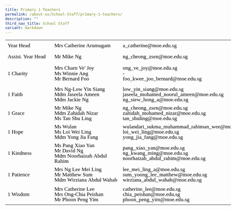 ```yaml
---
title: Primary 1 Teachers
permalink: /about-us/School-Staff/primary-1-teachers/
description: ""
third_nav_title: School Staff
variant: markdown
---
```

   <!--tr {mso-height-source:auto;} col {mso-width-source:auto;} td {padding-top:1.0px; padding-right:1.0px; padding-left:1.0px; mso-ignore:padding; color:windowtext; font-size:18.0pt; font-weight:400; font-style:normal; text-decoration:none; font-family:Arial; mso-generic-font-family:auto; mso-font-charset:0; text-align:general; vertical-align:bottom; border:none; mso-background-source:auto; mso-pattern:auto;} .oa1 {border-top:1.0pt solid #A5A5A5; border-right:1.0pt solid #A5A5A5; border-bottom:2.0pt solid #A5A5A5; border-left:1.0pt solid #A5A5A5; vertical-align:top; padding-bottom:5.73pt; padding-left:8.6pt; padding-top:5.73pt; padding-right:8.6pt;} .oa2 {border-top:2.0pt solid #A5A5A5; border-right:1.0pt solid #A5A5A5; border-bottom:1.0pt solid #A5A5A5; border-left:1.0pt solid #A5A5A5; background:#F0F0F0; mso-pattern:auto none; vertical-align:top; padding-bottom:5.73pt; padding-left:8.6pt; padding-top:5.73pt; padding-right:8.6pt;} .oa3 {border:1.0pt solid #A5A5A5; vertical-align:top; padding-bottom:5.73pt; padding-left:8.6pt; padding-top:5.73pt; padding-right:8.6pt;} .oa4 {border:1.0pt solid #A5A5A5; background:#F0F0F0; mso-pattern:auto none; vertical-align:top; padding-bottom:5.73pt; padding-left:8.6pt; padding-top:5.73pt; padding-right:8.6pt;} -->

<table style="border-collapse:
 collapse;width:602pt;mso-yfti-tbllook:1184" width="802" cellspacing="0" cellpadding="0" border="0"><colgroup><col style="mso-width-source:userset;width:125pt" width="167"> <col style="mso-width-source:userset;width:166pt" width="221"> <col style="mso-width-source:userset;width:311pt" width="415"></colgroup><tbody><tr style="mso-height-source:userset;height:27.57pt" height="37"><td style="height:27.57pt;width:125pt" width="167" class="oa1" height="37"><p style="language:en-US;line-height:107%;margin-top:0pt;margin-bottom:0pt;
  margin-left:0in;margin-right:0in;text-align:left;direction:ltr;unicode-bidi:
  embed;mso-line-break-override:none;word-break:normal;punctuation-wrap:hanging"><span style="font-size:13.0pt;font-family:Calibri;mso-ascii-font-family:Calibri;
  mso-ascii-theme-font:minor-latin;mso-fareast-theme-font:minor-fareast;
  mso-bidi-theme-font:minor-bidi;color:black;mso-color-index:1;language:en-US;
  font-weight:normal;mso-style-textfill-type:solid;mso-style-textfill-fill-themecolor:
  text1;mso-style-textfill-fill-color:black;mso-style-textfill-fill-alpha:100.0%">Year Head</span></p></td><td style="width:166pt" width="221" class="oa1"><p style="language:en-US;line-height:107%;margin-top:0pt;margin-bottom:0pt;
  margin-left:0in;margin-right:0in;text-align:left;direction:ltr;unicode-bidi:
  embed;mso-line-break-override:none;word-break:normal;punctuation-wrap:hanging"><span style="font-size:13.0pt;font-family:Calibri;mso-ascii-font-family:Calibri;
  mso-ascii-theme-font:minor-latin;mso-fareast-theme-font:minor-fareast;
  mso-bidi-theme-font:minor-bidi;color:black;mso-color-index:1;language:en-US;
  font-weight:normal;mso-style-textfill-type:solid;mso-style-textfill-fill-themecolor:
  text1;mso-style-textfill-fill-color:black;mso-style-textfill-fill-alpha:100.0%">Mrs</span><span style="font-size:13.0pt;font-family:Calibri;mso-ascii-font-family:Calibri;
  mso-ascii-theme-font:minor-latin;mso-fareast-theme-font:minor-fareast;
  mso-bidi-theme-font:minor-bidi;color:black;mso-color-index:1;language:en-US;
  font-weight:normal;mso-style-textfill-type:solid;mso-style-textfill-fill-themecolor:
  text1;mso-style-textfill-fill-color:black;mso-style-textfill-fill-alpha:100.0%"> Catherine Arumugam</span></p></td><td style="width:311pt" width="415" class="oa1"><p style="language:en-US;line-height:107%;margin-top:0pt;margin-bottom:0pt;
  margin-left:0in;margin-right:0in;text-align:left;direction:ltr;unicode-bidi:
  embed;mso-line-break-override:none;word-break:normal;punctuation-wrap:hanging"><span style="font-size:13.0pt;font-family:Calibri;mso-ascii-font-family:Calibri;
  mso-ascii-theme-font:minor-latin;mso-fareast-theme-font:minor-fareast;
  mso-bidi-theme-font:minor-bidi;color:black;mso-color-index:1;language:en-US;
  font-weight:normal;mso-style-textfill-type:solid;mso-style-textfill-fill-themecolor:
  text1;mso-style-textfill-fill-color:black;mso-style-textfill-fill-alpha:100.0%">a_catherine@moe.edu.sg</span></p></td></tr><tr style="mso-height-source:userset;height:27.57pt" height="37"><td style="height:27.57pt;width:125pt" width="167" class="oa2" height="37"><p style="language:en-US;line-height:107%;margin-top:0pt;margin-bottom:0pt;
  margin-left:0in;margin-right:0in;text-align:left;direction:ltr;unicode-bidi:
  embed;mso-line-break-override:none;word-break:normal;punctuation-wrap:hanging"><span style="font-size:13.0pt;font-family:Calibri;mso-ascii-font-family:Calibri;
  mso-ascii-theme-font:minor-latin;mso-fareast-theme-font:minor-fareast;
  mso-bidi-theme-font:minor-bidi;color:black;mso-color-index:1;language:en-US;
  font-weight:normal;mso-style-textfill-type:solid;mso-style-textfill-fill-themecolor:
  text1;mso-style-textfill-fill-color:black;mso-style-textfill-fill-alpha:100.0%">Assist.</span><span style="font-size:13.0pt;font-family:Calibri;mso-ascii-font-family:Calibri;
  mso-ascii-theme-font:minor-latin;mso-fareast-theme-font:minor-fareast;
  mso-bidi-theme-font:minor-bidi;color:black;mso-color-index:1;language:en-US;
  font-weight:normal;mso-style-textfill-type:solid;mso-style-textfill-fill-themecolor:
  text1;mso-style-textfill-fill-color:black;mso-style-textfill-fill-alpha:100.0%"> </span><span style="font-size:13.0pt;font-family:Calibri;mso-ascii-font-family:
  Calibri;mso-ascii-theme-font:minor-latin;mso-fareast-theme-font:minor-fareast;
  mso-bidi-theme-font:minor-bidi;color:black;mso-color-index:1;language:en-US;
  font-weight:normal;mso-style-textfill-type:solid;mso-style-textfill-fill-themecolor:
  text1;mso-style-textfill-fill-color:black;mso-style-textfill-fill-alpha:100.0%">Year Head</span></p></td><td style="width:166pt" width="221" class="oa2"><p style="language:en-US;line-height:107%;margin-top:0pt;margin-bottom:0pt;
  margin-left:0in;margin-right:0in;text-align:left;direction:ltr;unicode-bidi:
  embed;mso-line-break-override:none;word-break:normal;punctuation-wrap:hanging"><span style="font-size:13.0pt;font-family:Calibri;mso-ascii-font-family:Calibri;
  mso-ascii-theme-font:minor-latin;mso-fareast-theme-font:minor-fareast;
  mso-bidi-theme-font:minor-bidi;color:black;mso-color-index:1;language:en-US;
  font-weight:normal;mso-style-textfill-type:solid;mso-style-textfill-fill-themecolor:
  text1;mso-style-textfill-fill-color:black;mso-style-textfill-fill-alpha:100.0%">Mr</span><span style="font-size:13.0pt;font-family:Calibri;mso-ascii-font-family:Calibri;
  mso-ascii-theme-font:minor-latin;mso-fareast-theme-font:minor-fareast;
  mso-bidi-theme-font:minor-bidi;color:black;mso-color-index:1;language:en-US;
  font-weight:normal;mso-style-textfill-type:solid;mso-style-textfill-fill-themecolor:
  text1;mso-style-textfill-fill-color:black;mso-style-textfill-fill-alpha:100.0%"> Mike Ng</span></p></td><td style="width:311pt" width="415" class="oa2"><p style="language:en-US;line-height:107%;margin-top:0pt;margin-bottom:0pt;
  margin-left:0in;margin-right:0in;text-align:left;direction:ltr;unicode-bidi:
  embed;mso-line-break-override:none;word-break:normal;punctuation-wrap:hanging"><span style="font-size:13.0pt;font-family:Calibri;mso-ascii-font-family:Calibri;
  mso-ascii-theme-font:minor-latin;mso-fareast-theme-font:minor-fareast;
  mso-bidi-theme-font:minor-bidi;color:black;mso-color-index:1;language:en-US;
  font-weight:normal;mso-style-textfill-type:solid;mso-style-textfill-fill-themecolor:
  text1;mso-style-textfill-fill-color:black;mso-style-textfill-fill-alpha:100.0%">ng_cheong_zsen@moe.edu.sg</span></p></td></tr><tr style="mso-height-source:userset;height:54.06pt" height="72"><td style="height:54.06pt;width:125pt" width="167" class="oa3" height="72"><p style="language:en-US;line-height:107%;margin-top:0pt;margin-bottom:0pt;
  margin-left:0in;margin-right:0in;text-align:left;direction:ltr;unicode-bidi:
  embed;mso-line-break-override:none;word-break:normal;punctuation-wrap:hanging"><span style="font-size:13.0pt;font-family:Calibri;mso-ascii-font-family:Calibri;
  color:black;mso-color-index:1;language:en-US;font-weight:normal;mso-style-textfill-type:
  solid;mso-style-textfill-fill-themecolor:text1;mso-style-textfill-fill-color:
  black;mso-style-textfill-fill-alpha:100.0%">1 Charity</span></p></td><td style="width:166pt" width="221" class="oa3"><p style="language:en-US;line-height:107%;margin-top:0pt;margin-bottom:0pt;
  margin-left:0in;margin-right:0in;text-align:left;direction:ltr;unicode-bidi:
  embed;mso-line-break-override:none;word-break:normal;punctuation-wrap:hanging"><span style="font-size:13.0pt;font-family:Calibri;mso-ascii-font-family:Calibri;
  mso-ascii-theme-font:minor-latin;mso-fareast-theme-font:minor-fareast;
  mso-bidi-theme-font:minor-bidi;color:black;mso-color-index:1;language:en-US;
  font-weight:normal;mso-style-textfill-type:solid;mso-style-textfill-fill-themecolor:
  text1;mso-style-textfill-fill-color:black;mso-style-textfill-fill-alpha:100.0%">Mrs</span><span style="font-size:13.0pt;font-family:Calibri;mso-ascii-font-family:Calibri;
  mso-ascii-theme-font:minor-latin;mso-fareast-theme-font:minor-fareast;
  mso-bidi-theme-font:minor-bidi;color:black;mso-color-index:1;language:en-US;
  font-weight:normal;mso-style-textfill-type:solid;mso-style-textfill-fill-themecolor:
  text1;mso-style-textfill-fill-color:black;mso-style-textfill-fill-alpha:100.0%"> Charn&nbsp;Ve'&nbsp;Joy</span><span style="font-size:13.0pt;font-family:Calibri;
  mso-ascii-font-family:Calibri;mso-ascii-theme-font:minor-latin;mso-fareast-theme-font:
  minor-fareast;mso-bidi-theme-font:minor-bidi;color:black;mso-color-index:
  1;language:en-SG;font-weight:normal;mso-style-textfill-type:solid;mso-style-textfill-fill-themecolor:
  text1;mso-style-textfill-fill-color:black;mso-style-textfill-fill-alpha:100.0%"><br></span><span style="font-size:13.0pt;font-family:Calibri;mso-ascii-font-family:
  Calibri;mso-ascii-theme-font:minor-latin;mso-fareast-theme-font:minor-fareast;
  mso-bidi-theme-font:minor-bidi;color:black;mso-color-index:1;language:en-SG;
  font-weight:normal;mso-style-textfill-type:solid;mso-style-textfill-fill-themecolor:
  text1;mso-style-textfill-fill-color:black;mso-style-textfill-fill-alpha:100.0%">Ms Winnie Ang<br></span><span style="font-size:13.0pt;font-family:Calibri;mso-ascii-font-family:
  Calibri;mso-ascii-theme-font:minor-latin;mso-fareast-theme-font:minor-fareast;
  mso-bidi-theme-font:minor-bidi;color:black;mso-color-index:1;language:en-US;
  font-weight:normal;mso-style-textfill-type:solid;mso-style-textfill-fill-themecolor:
  text1;mso-style-textfill-fill-color:black;mso-style-textfill-fill-alpha:100.0%">Mr</span><span style="font-size:13.0pt;font-family:Calibri;mso-ascii-font-family:Calibri;
  mso-ascii-theme-font:minor-latin;mso-fareast-theme-font:minor-fareast;
  mso-bidi-theme-font:minor-bidi;color:black;mso-color-index:1;language:en-US;
  font-weight:normal;mso-style-textfill-type:solid;mso-style-textfill-fill-themecolor:
  text1;mso-style-textfill-fill-color:black;mso-style-textfill-fill-alpha:100.0%">&nbsp;</span><span style="font-size:13.0pt;font-family:Calibri;mso-ascii-font-family:Calibri;
  mso-ascii-theme-font:minor-latin;mso-fareast-theme-font:minor-fareast;
  mso-bidi-theme-font:minor-bidi;color:black;mso-color-index:1;language:en-US;
  font-weight:normal;mso-style-textfill-type:solid;mso-style-textfill-fill-themecolor:
  text1;mso-style-textfill-fill-color:black;mso-style-textfill-fill-alpha:100.0%">Bernard&nbsp;</span><span style="font-size:13.0pt;font-family:Calibri;mso-ascii-font-family:Calibri;
  mso-ascii-theme-font:minor-latin;mso-fareast-theme-font:minor-fareast;
  mso-bidi-theme-font:minor-bidi;color:black;mso-color-index:1;language:en-US;
  font-weight:normal;mso-style-textfill-type:solid;mso-style-textfill-fill-themecolor:
  text1;mso-style-textfill-fill-color:black;mso-style-textfill-fill-alpha:100.0%">Foo</span></p></td><td style="width:311pt" width="415" class="oa3"><p style="language:en-US;line-height:107%;margin-top:0pt;margin-bottom:0pt;
  margin-left:0in;margin-right:0in;text-align:left;direction:ltr;unicode-bidi:
  embed;mso-line-break-override:none;word-break:normal;punctuation-wrap:hanging"><span style="font-size:13.0pt;font-family:Calibri;mso-ascii-font-family:Calibri;
  mso-ascii-theme-font:minor-latin;mso-fareast-theme-font:minor-fareast;
  mso-bidi-theme-font:minor-bidi;color:black;mso-color-index:1;language:en-US;
  font-weight:normal;mso-style-textfill-type:solid;mso-style-textfill-fill-themecolor:
  text1;mso-style-textfill-fill-color:black;mso-style-textfill-fill-alpha:100.0%">ong_ve_joy@moe.edu.sg<br></span><span style="font-size:13.0pt;font-family:Calibri;mso-ascii-font-family:
  Calibri;mso-ascii-theme-font:minor-latin;mso-fareast-theme-font:minor-fareast;
  mso-bidi-theme-font:minor-bidi;color:black;mso-color-index:1;language:en-US;
  font-weight:normal;mso-style-textfill-type:solid;mso-style-textfill-fill-themecolor:
  text1;mso-style-textfill-fill-color:black;mso-style-textfill-fill-alpha:100.0%">-</span><span style="font-size:13.0pt;font-family:Calibri;mso-ascii-font-family:Calibri;
  mso-ascii-theme-font:minor-latin;mso-fareast-theme-font:minor-fareast;
  mso-bidi-theme-font:minor-bidi;color:black;mso-color-index:1;language:en-US;
  font-weight:normal;mso-style-textfill-type:solid;mso-style-textfill-fill-themecolor:
  text1;mso-style-textfill-fill-color:black;mso-style-textfill-fill-alpha:100.0%"><br></span><span style="font-size:13.0pt;font-family:Calibri;mso-ascii-font-family:
  Calibri;mso-ascii-theme-font:minor-latin;mso-fareast-theme-font:minor-fareast;
  mso-bidi-theme-font:minor-bidi;color:black;mso-color-index:1;language:en-US;
  font-weight:normal;mso-style-textfill-type:solid;mso-style-textfill-fill-themecolor:
  text1;mso-style-textfill-fill-color:black;mso-style-textfill-fill-alpha:100.0%">foo_kwee_joo_bernard@moe.edu.sg</span></p></td></tr><tr style="mso-height-source:userset;height:48.41pt" height="65"><td style="height:48.41pt;width:125pt" width="167" class="oa4" height="65"><p style="language:en-US;line-height:107%;margin-top:0pt;margin-bottom:0pt;
  margin-left:0in;margin-right:0in;text-align:left;direction:ltr;unicode-bidi:
  embed;mso-line-break-override:none;word-break:normal;punctuation-wrap:hanging"><span style="font-size:13.0pt;font-family:Calibri;mso-ascii-font-family:Calibri;
  color:black;mso-color-index:1;language:en-US;font-weight:normal;mso-style-textfill-type:
  solid;mso-style-textfill-fill-themecolor:text1;mso-style-textfill-fill-color:
  black;mso-style-textfill-fill-alpha:100.0%">1 Faith</span></p></td><td style="width:166pt" width="221" class="oa4"><p style="language:en-US;line-height:107%;margin-top:0pt;margin-bottom:0pt;
  margin-left:0in;margin-right:0in;text-align:left;direction:ltr;unicode-bidi:
  embed;mso-line-break-override:none;word-break:normal;punctuation-wrap:hanging"><span style="font-size:13.0pt;font-family:Calibri;mso-ascii-font-family:Calibri;
  mso-ascii-theme-font:minor-latin;mso-fareast-theme-font:minor-fareast;
  mso-bidi-theme-font:minor-bidi;color:black;mso-color-index:1;language:en-US;
  font-weight:normal;mso-style-textfill-type:solid;mso-style-textfill-fill-themecolor:
  text1;mso-style-textfill-fill-color:black;mso-style-textfill-fill-alpha:100.0%">Mrs</span><span style="font-size:13.0pt;font-family:Calibri;mso-ascii-font-family:Calibri;
  mso-ascii-theme-font:minor-latin;mso-fareast-theme-font:minor-fareast;
  mso-bidi-theme-font:minor-bidi;color:black;mso-color-index:1;language:en-US;
  font-weight:normal;mso-style-textfill-type:solid;mso-style-textfill-fill-themecolor:
  text1;mso-style-textfill-fill-color:black;mso-style-textfill-fill-alpha:100.0%"> Ng-Low Yin Siang&nbsp;<br></span><span style="font-size:13.0pt;font-family:Calibri;mso-ascii-font-family:
  Calibri;mso-ascii-theme-font:minor-latin;mso-fareast-theme-font:minor-fareast;
  mso-bidi-theme-font:minor-bidi;color:black;mso-color-index:1;language:en-US;
  font-weight:normal;mso-style-textfill-type:solid;mso-style-textfill-fill-themecolor:
  text1;mso-style-textfill-fill-color:black;mso-style-textfill-fill-alpha:100.0%">Mdm</span><span style="font-size:13.0pt;font-family:Calibri;mso-ascii-font-family:Calibri;
  mso-ascii-theme-font:minor-latin;mso-fareast-theme-font:minor-fareast;
  mso-bidi-theme-font:minor-bidi;color:black;mso-color-index:1;language:en-US;
  font-weight:normal;mso-style-textfill-type:solid;mso-style-textfill-fill-themecolor:
  text1;mso-style-textfill-fill-color:black;mso-style-textfill-fill-alpha:100.0%">&nbsp;Jaseela&nbsp;Ameen</span></p><p style="language:en-US;line-height:107%;margin-top:0pt;margin-bottom:0pt;
  margin-left:0in;margin-right:0in;text-align:left;direction:ltr;unicode-bidi:
  embed;mso-line-break-override:none;word-break:normal;punctuation-wrap:hanging"><span style="font-size:13.0pt;font-family:Calibri;mso-ascii-font-family:Calibri;
  mso-ascii-theme-font:minor-latin;mso-fareast-theme-font:minor-fareast;
  mso-bidi-theme-font:minor-bidi;color:black;mso-color-index:1;language:en-US;
  font-weight:normal;mso-style-textfill-type:solid;mso-style-textfill-fill-themecolor:
  text1;mso-style-textfill-fill-color:black;mso-style-textfill-fill-alpha:100.0%">Mdm</span><span style="font-size:13.0pt;font-family:Calibri;mso-ascii-font-family:Calibri;
  mso-ascii-theme-font:minor-latin;mso-fareast-theme-font:minor-fareast;
  mso-bidi-theme-font:minor-bidi;color:black;mso-color-index:1;language:en-US;
  font-weight:normal;mso-style-textfill-type:solid;mso-style-textfill-fill-themecolor:
  text1;mso-style-textfill-fill-color:black;mso-style-textfill-fill-alpha:100.0%"> Jackie Ng</span></p></td><td style="width:311pt" width="415" class="oa4"><p style="language:en-US;line-height:107%;margin-top:0pt;margin-bottom:0pt;
  margin-left:0in;margin-right:0in;text-align:left;direction:ltr;unicode-bidi:
  embed;mso-line-break-override:none;word-break:normal;punctuation-wrap:hanging"><span style="font-size:13.0pt;font-family:Calibri;mso-ascii-font-family:Calibri;
  mso-ascii-theme-font:minor-latin;mso-fareast-theme-font:minor-fareast;
  mso-bidi-theme-font:minor-bidi;color:black;mso-color-index:1;language:en-US;
  font-weight:normal;mso-style-textfill-type:solid;mso-style-textfill-fill-themecolor:
  text1;mso-style-textfill-fill-color:black;mso-style-textfill-fill-alpha:100.0%">low_yin_siang@moe.edu.sg<br>jaseela_mohamed_noorul_ameen@moe.edu.sg<br>ng_siew_hong_a@moe.edu.sg</span></p></td></tr><tr style="mso-height-source:userset;height:31.77pt" height="42"><td style="height:31.77pt;width:125pt" width="167" class="oa3" height="42"><p style="language:en-US;line-height:107%;margin-top:0pt;margin-bottom:0pt;
  margin-left:0in;margin-right:0in;text-align:left;direction:ltr;unicode-bidi:
  embed;mso-line-break-override:none;word-break:normal;punctuation-wrap:hanging"><span style="font-size:13.0pt;font-family:Calibri;mso-ascii-font-family:Calibri;
  color:black;mso-color-index:1;language:en-US;font-weight:normal;mso-style-textfill-type:
  solid;mso-style-textfill-fill-themecolor:text1;mso-style-textfill-fill-color:
  black;mso-style-textfill-fill-alpha:100.0%">1 Grace</span></p></td><td style="width:166pt" width="221" class="oa3"><p style="language:en-US;line-height:107%;margin-top:0pt;margin-bottom:0pt;
  margin-left:0in;margin-right:0in;text-align:left;direction:ltr;unicode-bidi:
  embed;mso-line-break-override:none;word-break:normal;punctuation-wrap:hanging"><span style="font-size:13.0pt;font-family:Calibri;mso-ascii-font-family:Calibri;
  mso-ascii-theme-font:minor-latin;mso-fareast-theme-font:minor-fareast;
  mso-bidi-theme-font:minor-bidi;color:black;mso-color-index:1;language:en-US;
  font-weight:normal;mso-style-textfill-type:solid;mso-style-textfill-fill-themecolor:
  text1;mso-style-textfill-fill-color:black;mso-style-textfill-fill-alpha:100.0%">Mr</span><span style="font-size:13.0pt;font-family:Calibri;mso-ascii-font-family:Calibri;
  mso-ascii-theme-font:minor-latin;mso-fareast-theme-font:minor-fareast;
  mso-bidi-theme-font:minor-bidi;color:black;mso-color-index:1;language:en-US;
  font-weight:normal;mso-style-textfill-type:solid;mso-style-textfill-fill-themecolor:
  text1;mso-style-textfill-fill-color:black;mso-style-textfill-fill-alpha:100.0%">&nbsp;Mike Ng<br></span><span style="font-size:13.0pt;font-family:Calibri;mso-ascii-font-family:
  Calibri;mso-ascii-theme-font:minor-latin;mso-fareast-theme-font:minor-fareast;
  mso-bidi-theme-font:minor-bidi;color:black;mso-color-index:1;language:en-US;
  font-weight:normal;mso-style-textfill-type:solid;mso-style-textfill-fill-themecolor:
  text1;mso-style-textfill-fill-color:black;mso-style-textfill-fill-alpha:100.0%">Mdm</span><span style="font-size:13.0pt;font-family:Calibri;mso-ascii-font-family:Calibri;
  mso-ascii-theme-font:minor-latin;mso-fareast-theme-font:minor-fareast;
  mso-bidi-theme-font:minor-bidi;color:black;mso-color-index:1;language:en-US;
  font-weight:normal;mso-style-textfill-type:solid;mso-style-textfill-fill-themecolor:
  text1;mso-style-textfill-fill-color:black;mso-style-textfill-fill-alpha:100.0%"> Zahidah Nizar<br></span><span style="font-size:13.0pt;font-family:Calibri;mso-ascii-font-family:
  Calibri;mso-ascii-theme-font:minor-latin;mso-fareast-theme-font:minor-fareast;
  mso-bidi-theme-font:minor-bidi;color:black;mso-color-index:1;language:en-US;
  font-weight:normal;mso-style-textfill-type:solid;mso-style-textfill-fill-themecolor:
  text1;mso-style-textfill-fill-color:black;mso-style-textfill-fill-alpha:100.0%">Ms</span><span style="font-size:13.0pt;font-family:Calibri;mso-ascii-font-family:Calibri;
  mso-ascii-theme-font:minor-latin;mso-fareast-theme-font:minor-fareast;
  mso-bidi-theme-font:minor-bidi;color:black;mso-color-index:1;language:en-US;
  font-weight:normal;mso-style-textfill-type:solid;mso-style-textfill-fill-themecolor:
  text1;mso-style-textfill-fill-color:black;mso-style-textfill-fill-alpha:100.0%">&nbsp;Tan Shu Ling</span></p></td><td style="width:311pt" width="415" class="oa3"><p style="language:en-US;line-height:107%;margin-top:0pt;margin-bottom:0pt;
  margin-left:0in;margin-right:0in;text-align:left;direction:ltr;unicode-bidi:
  embed;mso-line-break-override:none;word-break:normal;punctuation-wrap:hanging"><span style="font-size:13.0pt;font-family:Calibri;mso-ascii-font-family:Calibri;
  mso-ascii-theme-font:minor-latin;mso-fareast-theme-font:minor-fareast;
  mso-bidi-theme-font:minor-bidi;color:black;mso-color-index:1;language:en-US;
  font-weight:normal;mso-style-textfill-type:solid;mso-style-textfill-fill-themecolor:
  text1;mso-style-textfill-fill-color:black;mso-style-textfill-fill-alpha:100.0%">ng_cheong_zsen@moe.edu.sg<br>zahidah_mohamed_nizar@moe.edu.sg<br>tan_shuling@moe.edu.sg</span></p></td></tr><tr style="mso-height-source:userset;height:48.41pt" height="65"><td style="height:48.41pt;width:125pt" width="167" class="oa4" height="65"><p style="language:en-US;line-height:107%;margin-top:0pt;margin-bottom:0pt;
  margin-left:0in;margin-right:0in;text-align:left;direction:ltr;unicode-bidi:
  embed;mso-line-break-override:none;word-break:normal;punctuation-wrap:hanging"><span style="font-size:13.0pt;font-family:Calibri;mso-ascii-font-family:Calibri;
  color:black;mso-color-index:1;language:en-US;font-weight:normal;mso-style-textfill-type:
  solid;mso-style-textfill-fill-themecolor:text1;mso-style-textfill-fill-color:
  black;mso-style-textfill-fill-alpha:100.0%">1 Hope</span></p></td><td style="width:166pt" width="221" class="oa4"><p style="language:en-US;line-height:107%;margin-top:0pt;margin-bottom:0pt;
  margin-left:0in;margin-right:0in;text-align:left;direction:ltr;unicode-bidi:
  embed;mso-line-break-override:none;word-break:normal;punctuation-wrap:hanging"><span style="font-size:13.0pt;font-family:Calibri;mso-ascii-font-family:Calibri;
  mso-ascii-theme-font:minor-latin;mso-fareast-theme-font:minor-fareast;
  mso-bidi-theme-font:minor-bidi;color:black;mso-color-index:1;language:en-US;
  font-weight:normal;mso-style-textfill-type:solid;mso-style-textfill-fill-themecolor:
  text1;mso-style-textfill-fill-color:black;mso-style-textfill-fill-alpha:100.0%">Ms</span><span style="font-size:13.0pt;font-family:Calibri;mso-ascii-font-family:Calibri;
  mso-ascii-theme-font:minor-latin;mso-fareast-theme-font:minor-fareast;
  mso-bidi-theme-font:minor-bidi;color:black;mso-color-index:1;language:en-US;
  font-weight:normal;mso-style-textfill-type:solid;mso-style-textfill-fill-themecolor:
  text1;mso-style-textfill-fill-color:black;mso-style-textfill-fill-alpha:100.0%"> </span><span style="font-size:13.0pt;font-family:Calibri;mso-ascii-font-family:
  Calibri;mso-ascii-theme-font:minor-latin;mso-fareast-theme-font:minor-fareast;
  mso-bidi-theme-font:minor-bidi;color:black;mso-color-index:1;language:en-US;
  font-weight:normal;mso-style-textfill-type:solid;mso-style-textfill-fill-themecolor:
  text1;mso-style-textfill-fill-color:black;mso-style-textfill-fill-alpha:100.0%">Wulan</span><span style="font-size:13.0pt;font-family:Calibri;mso-ascii-font-family:Calibri;
  mso-ascii-theme-font:minor-latin;mso-fareast-theme-font:minor-fareast;
  mso-bidi-theme-font:minor-bidi;color:black;mso-color-index:1;language:en-US;
  font-weight:normal;mso-style-textfill-type:solid;mso-style-textfill-fill-themecolor:
  text1;mso-style-textfill-fill-color:black;mso-style-textfill-fill-alpha:100.0%"><br></span><span style="font-size:13.0pt;font-family:Calibri;mso-ascii-font-family:
  Calibri;mso-ascii-theme-font:minor-latin;mso-fareast-theme-font:minor-fareast;
  mso-bidi-theme-font:minor-bidi;color:black;mso-color-index:1;language:en-US;
  font-weight:normal;mso-style-textfill-type:solid;mso-style-textfill-fill-themecolor:
  text1;mso-style-textfill-fill-color:black;mso-style-textfill-fill-alpha:100.0%">Ms</span><span style="font-size:13.0pt;font-family:Calibri;mso-ascii-font-family:Calibri;
  mso-ascii-theme-font:minor-latin;mso-fareast-theme-font:minor-fareast;
  mso-bidi-theme-font:minor-bidi;color:black;mso-color-index:1;language:en-US;
  font-weight:normal;mso-style-textfill-type:solid;mso-style-textfill-fill-themecolor:
  text1;mso-style-textfill-fill-color:black;mso-style-textfill-fill-alpha:100.0%"> Loi&nbsp;Wei Ling<br></span><span style="font-size:13.0pt;font-family:Calibri;mso-ascii-font-family:
  Calibri;mso-ascii-theme-font:minor-latin;mso-fareast-theme-font:minor-fareast;
  mso-bidi-theme-font:minor-bidi;color:black;mso-color-index:1;language:en-US;
  font-weight:normal;mso-style-textfill-type:solid;mso-style-textfill-fill-themecolor:
  text1;mso-style-textfill-fill-color:black;mso-style-textfill-fill-alpha:100.0%">Mdm</span><span style="font-size:13.0pt;font-family:Calibri;mso-ascii-font-family:Calibri;
  mso-ascii-theme-font:minor-latin;mso-fareast-theme-font:minor-fareast;
  mso-bidi-theme-font:minor-bidi;color:black;mso-color-index:1;language:en-US;
  font-weight:normal;mso-style-textfill-type:solid;mso-style-textfill-fill-themecolor:
  text1;mso-style-textfill-fill-color:black;mso-style-textfill-fill-alpha:100.0%">&nbsp;Yong Jia Fang</span></p></td><td style="width:311pt" width="415" class="oa4"><p style="language:en-US;line-height:107%;margin-top:0pt;margin-bottom:0pt;
  margin-left:0in;margin-right:0in;text-align:left;direction:ltr;unicode-bidi:
  embed;mso-line-break-override:none;word-break:normal;punctuation-wrap:hanging"><span style="font-size:13.0pt;font-family:Calibri;mso-ascii-font-family:Calibri;
  mso-ascii-theme-font:minor-latin;mso-fareast-theme-font:minor-fareast;
  mso-bidi-theme-font:minor-bidi;color:black;mso-color-index:1;language:en-US;
  font-weight:normal;mso-style-textfill-type:solid;mso-style-textfill-fill-themecolor:
  text1;mso-style-textfill-fill-color:black;mso-style-textfill-fill-alpha:100.0%">wulandari_sukma_muhammad_rahiman_wee@moe.edu.sg</span></p><p style="language:en-US;line-height:107%;margin-top:0pt;margin-bottom:0pt;
  margin-left:0in;margin-right:0in;text-align:left;direction:ltr;unicode-bidi:
  embed;mso-line-break-override:none;word-break:normal;punctuation-wrap:hanging"><span style="font-size:13.0pt;font-family:Calibri;mso-ascii-font-family:Calibri;
  mso-ascii-theme-font:minor-latin;mso-fareast-theme-font:minor-fareast;
  mso-bidi-theme-font:minor-bidi;color:black;mso-color-index:1;language:en-US;
  font-weight:normal;mso-style-textfill-type:solid;mso-style-textfill-fill-themecolor:
  text1;mso-style-textfill-fill-color:black;mso-style-textfill-fill-alpha:100.0%">loi_wei_ling@moe.edu.sg<br>yong_jia_fang@moe.edu.sg</span></p></td></tr><tr style="mso-height-source:userset;height:48.41pt" height="65"><td style="height:48.41pt;width:125pt" width="167" class="oa3" height="65"><p style="language:en-US;line-height:107%;margin-top:0pt;margin-bottom:0pt;
  margin-left:0in;margin-right:0in;text-align:left;direction:ltr;unicode-bidi:
  embed;mso-line-break-override:none;word-break:normal;punctuation-wrap:hanging"><span style="font-size:13.0pt;font-family:Calibri;mso-ascii-font-family:Calibri;
  color:black;mso-color-index:1;language:en-US;font-weight:normal;mso-style-textfill-type:
  solid;mso-style-textfill-fill-themecolor:text1;mso-style-textfill-fill-color:
  black;mso-style-textfill-fill-alpha:100.0%">1 Kindness</span></p></td><td style="width:166pt" width="221" class="oa3"><p style="language:en-US;line-height:107%;margin-top:0pt;margin-bottom:0pt;
  margin-left:0in;margin-right:0in;text-align:left;direction:ltr;unicode-bidi:
  embed;mso-line-break-override:none;word-break:normal;punctuation-wrap:hanging"><span style="font-size:13.0pt;font-family:Calibri;mso-ascii-font-family:Calibri;
  mso-ascii-theme-font:minor-latin;mso-fareast-theme-font:minor-fareast;
  mso-bidi-theme-font:minor-bidi;color:black;mso-color-index:1;language:en-US;
  font-weight:normal;mso-style-textfill-type:solid;mso-style-textfill-fill-themecolor:
  text1;mso-style-textfill-fill-color:black;mso-style-textfill-fill-alpha:100.0%">Ms</span><span style="font-size:13.0pt;font-family:Calibri;mso-ascii-font-family:Calibri;
  mso-ascii-theme-font:minor-latin;mso-fareast-theme-font:minor-fareast;
  mso-bidi-theme-font:minor-bidi;color:black;mso-color-index:1;language:en-US;
  font-weight:normal;mso-style-textfill-type:solid;mso-style-textfill-fill-themecolor:
  text1;mso-style-textfill-fill-color:black;mso-style-textfill-fill-alpha:100.0%">&nbsp;Pang&nbsp;Xiao Yan</span><span style="font-size:13.0pt;font-family:Calibri;mso-ascii-font-family:
  Calibri;mso-ascii-theme-font:minor-latin;mso-fareast-theme-font:minor-fareast;
  mso-bidi-theme-font:minor-bidi;color:black;mso-color-index:1;language:en-SG;
  font-weight:normal;mso-style-textfill-type:solid;mso-style-textfill-fill-themecolor:
  text1;mso-style-textfill-fill-color:black;mso-style-textfill-fill-alpha:100.0%"><br>Mr </span><span style="font-size:13.0pt;font-family:Calibri;mso-ascii-font-family:
  Calibri;mso-ascii-theme-font:minor-latin;mso-fareast-theme-font:minor-fareast;
  mso-bidi-theme-font:minor-bidi;color:black;mso-color-index:1;language:en-US;
  font-weight:normal;mso-style-textfill-type:solid;mso-style-textfill-fill-themecolor:
  text1;mso-style-textfill-fill-color:black;mso-style-textfill-fill-alpha:100.0%">David Ng<br></span><span style="font-size:13.0pt;font-family:Calibri;mso-ascii-font-family:
  Calibri;mso-ascii-theme-font:minor-latin;mso-fareast-theme-font:minor-fareast;
  mso-bidi-theme-font:minor-bidi;color:black;mso-color-index:1;language:en-US;
  font-weight:normal;mso-style-textfill-type:solid;mso-style-textfill-fill-themecolor:
  text1;mso-style-textfill-fill-color:black;mso-style-textfill-fill-alpha:100.0%">Mdm</span><span style="font-size:13.0pt;font-family:Calibri;mso-ascii-font-family:Calibri;
  mso-ascii-theme-font:minor-latin;mso-fareast-theme-font:minor-fareast;
  mso-bidi-theme-font:minor-bidi;color:black;mso-color-index:1;language:en-US;
  font-weight:normal;mso-style-textfill-type:solid;mso-style-textfill-fill-themecolor:
  text1;mso-style-textfill-fill-color:black;mso-style-textfill-fill-alpha:100.0%">&nbsp;Noorhaizah&nbsp;Abdul Rahim</span></p></td><td style="width:311pt" width="415" class="oa3"><p style="language:en-US;line-height:107%;margin-top:0pt;margin-bottom:0pt;
  margin-left:0in;margin-right:0in;text-align:left;direction:ltr;unicode-bidi:
  embed;mso-line-break-override:none;word-break:normal;punctuation-wrap:hanging"><span style="font-size:13.0pt;font-family:Calibri;mso-ascii-font-family:Calibri;
  mso-ascii-theme-font:minor-latin;mso-fareast-theme-font:minor-fareast;
  mso-bidi-theme-font:minor-bidi;color:black;mso-color-index:1;language:en-US;
  font-weight:normal;mso-style-textfill-type:solid;mso-style-textfill-fill-themecolor:
  text1;mso-style-textfill-fill-color:black;mso-style-textfill-fill-alpha:100.0%">pang_xiao_yan@moe.edu.sg<br>ng_kwang_ming@moe.edu.sg</span></p><p style="language:en-US;line-height:107%;margin-top:0pt;margin-bottom:0pt;
  margin-left:0in;margin-right:0in;text-align:left;direction:ltr;unicode-bidi:
  embed;mso-line-break-override:none;word-break:normal;punctuation-wrap:hanging"><span style="font-size:13.0pt;font-family:Calibri;mso-ascii-font-family:Calibri;
  mso-ascii-theme-font:minor-latin;mso-fareast-theme-font:minor-fareast;
  mso-bidi-theme-font:minor-bidi;color:black;mso-color-index:1;language:en-US;
  font-weight:normal;mso-style-textfill-type:solid;mso-style-textfill-fill-themecolor:
  text1;mso-style-textfill-fill-color:black;mso-style-textfill-fill-alpha:100.0%">noorhaizah_abdul_rahim@moe.edu.sg</span></p></td></tr><tr style="mso-height-source:userset;height:48.41pt" height="65"><td style="height:48.41pt;width:125pt" width="167" class="oa4" height="65"><p style="language:en-US;line-height:107%;margin-top:0pt;margin-bottom:0pt;
  margin-left:0in;margin-right:0in;text-align:left;direction:ltr;unicode-bidi:
  embed;mso-line-break-override:none;word-break:normal;punctuation-wrap:hanging"><span style="font-size:13.0pt;font-family:Calibri;mso-ascii-font-family:Calibri;
  color:black;mso-color-index:1;language:en-US;font-weight:normal;mso-style-textfill-type:
  solid;mso-style-textfill-fill-themecolor:text1;mso-style-textfill-fill-color:
  black;mso-style-textfill-fill-alpha:100.0%">1 Patience</span></p></td><td style="width:166pt" width="221" class="oa4"><p style="language:en-US;line-height:107%;margin-top:0pt;margin-bottom:0pt;
  margin-left:0in;margin-right:0in;text-align:left;direction:ltr;unicode-bidi:
  embed;mso-line-break-override:none;word-break:normal;punctuation-wrap:hanging"><span style="font-size:13.0pt;font-family:Calibri;mso-ascii-font-family:Calibri;
  mso-ascii-theme-font:minor-latin;mso-fareast-theme-font:minor-fareast;
  mso-bidi-theme-font:minor-bidi;color:black;mso-color-index:1;language:en-US;
  font-weight:normal;mso-style-textfill-type:solid;mso-style-textfill-fill-themecolor:
  text1;mso-style-textfill-fill-color:black;mso-style-textfill-fill-alpha:100.0%">Mrs</span><span style="font-size:13.0pt;font-family:Calibri;mso-ascii-font-family:Calibri;
  mso-ascii-theme-font:minor-latin;mso-fareast-theme-font:minor-fareast;
  mso-bidi-theme-font:minor-bidi;color:black;mso-color-index:1;language:en-US;
  font-weight:normal;mso-style-textfill-type:solid;mso-style-textfill-fill-themecolor:
  text1;mso-style-textfill-fill-color:black;mso-style-textfill-fill-alpha:100.0%"> Ng Lee&nbsp;Mei Ling</span><span style="font-size:13.0pt;font-family:Calibri;
  mso-ascii-font-family:Calibri;mso-ascii-theme-font:minor-latin;mso-fareast-theme-font:
  minor-fareast;mso-bidi-theme-font:minor-bidi;color:black;mso-color-index:
  1;language:en-SG;font-weight:normal;mso-style-textfill-type:solid;mso-style-textfill-fill-themecolor:
  text1;mso-style-textfill-fill-color:black;mso-style-textfill-fill-alpha:100.0%"><br></span><span style="font-size:13.0pt;font-family:Calibri;mso-ascii-font-family:
  Calibri;mso-ascii-theme-font:minor-latin;mso-fareast-theme-font:minor-fareast;
  mso-bidi-theme-font:minor-bidi;color:black;mso-color-index:1;language:en-US;
  font-weight:normal;mso-style-textfill-type:solid;mso-style-textfill-fill-themecolor:
  text1;mso-style-textfill-fill-color:black;mso-style-textfill-fill-alpha:100.0%">Mr</span><span style="font-size:13.0pt;font-family:Calibri;mso-ascii-font-family:Calibri;
  mso-ascii-theme-font:minor-latin;mso-fareast-theme-font:minor-fareast;
  mso-bidi-theme-font:minor-bidi;color:black;mso-color-index:1;language:en-US;
  font-weight:normal;mso-style-textfill-type:solid;mso-style-textfill-fill-themecolor:
  text1;mso-style-textfill-fill-color:black;mso-style-textfill-fill-alpha:100.0%">&nbsp;Matthew&nbsp;Sum<br></span><span style="font-size:13.0pt;font-family:Calibri;mso-ascii-font-family:
  Calibri;mso-ascii-theme-font:minor-latin;mso-fareast-theme-font:minor-fareast;
  mso-bidi-theme-font:minor-bidi;color:black;mso-color-index:1;language:en-US;
  font-weight:normal;mso-style-textfill-type:solid;mso-style-textfill-fill-themecolor:
  text1;mso-style-textfill-fill-color:black;mso-style-textfill-fill-alpha:100.0%">Mdm</span><span style="font-size:13.0pt;font-family:Calibri;mso-ascii-font-family:Calibri;
  mso-ascii-theme-font:minor-latin;mso-fareast-theme-font:minor-fareast;
  mso-bidi-theme-font:minor-bidi;color:black;mso-color-index:1;language:en-US;
  font-weight:normal;mso-style-textfill-type:solid;mso-style-textfill-fill-themecolor:
  text1;mso-style-textfill-fill-color:black;mso-style-textfill-fill-alpha:100.0%">&nbsp;Wirziana&nbsp;Abdul Wahab</span></p></td><td style="width:311pt" width="415" class="oa4"><p style="language:en-US;line-height:107%;margin-top:0pt;margin-bottom:0pt;
  margin-left:0in;margin-right:0in;text-align:left;direction:ltr;unicode-bidi:
  embed;mso-line-break-override:none;word-break:normal;punctuation-wrap:hanging"><span style="font-size:13.0pt;font-family:Calibri;mso-ascii-font-family:Calibri;
  mso-ascii-theme-font:minor-latin;mso-fareast-theme-font:minor-fareast;
  mso-bidi-theme-font:minor-bidi;color:black;mso-color-index:1;language:en-US;
  font-weight:normal;mso-style-textfill-type:solid;mso-style-textfill-fill-themecolor:
  text1;mso-style-textfill-fill-color:black;mso-style-textfill-fill-alpha:100.0%">lee_mei_ling_a@moe.edu.sg<br>sum_yoong_lee_matthew@moe.edu.sg<br>wirziana_abdul_wahab@moe.edu.sg</span></p></td></tr><tr style="mso-height-source:userset;height:48.41pt" height="65"><td style="height:48.41pt;width:125pt" width="167" class="oa3" height="65"><p style="language:en-US;line-height:107%;margin-top:0pt;margin-bottom:0pt;
  margin-left:0in;margin-right:0in;text-align:left;direction:ltr;unicode-bidi:
  embed;mso-line-break-override:none;word-break:normal;punctuation-wrap:hanging"><span style="font-size:13.0pt;font-family:Calibri;mso-ascii-font-family:Calibri;
  color:black;mso-color-index:1;language:en-US;font-weight:normal;mso-style-textfill-type:
  solid;mso-style-textfill-fill-themecolor:text1;mso-style-textfill-fill-color:
  black;mso-style-textfill-fill-alpha:100.0%">1 Wisdom</span></p></td><td style="width:166pt" width="221" class="oa3"><p style="language:en-US;line-height:107%;margin-top:0pt;margin-bottom:0pt;
  margin-left:0in;margin-right:0in;text-align:left;direction:ltr;unicode-bidi:
  embed;mso-line-break-override:none;word-break:normal;punctuation-wrap:hanging"><span style="font-size:13.0pt;font-family:Calibri;mso-ascii-font-family:Calibri;
  mso-ascii-theme-font:minor-latin;mso-fareast-theme-font:minor-fareast;
  mso-bidi-theme-font:minor-bidi;color:black;mso-color-index:1;language:en-US;
  font-weight:normal;mso-style-textfill-type:solid;mso-style-textfill-fill-themecolor:
  text1;mso-style-textfill-fill-color:black;mso-style-textfill-fill-alpha:100.0%">Mrs</span><span style="font-size:13.0pt;font-family:Calibri;mso-ascii-font-family:Calibri;
  mso-ascii-theme-font:minor-latin;mso-fareast-theme-font:minor-fareast;
  mso-bidi-theme-font:minor-bidi;color:black;mso-color-index:1;language:en-US;
  font-weight:normal;mso-style-textfill-type:solid;mso-style-textfill-fill-themecolor:
  text1;mso-style-textfill-fill-color:black;mso-style-textfill-fill-alpha:100.0%">&nbsp;Catherine Lee<br></span><span style="font-size:13.0pt;font-family:Calibri;mso-ascii-font-family:
  Calibri;mso-ascii-theme-font:minor-latin;mso-fareast-theme-font:minor-fareast;
  mso-bidi-theme-font:minor-bidi;color:black;mso-color-index:1;language:en-US;
  font-weight:normal;mso-style-textfill-type:solid;mso-style-textfill-fill-themecolor:
  text1;mso-style-textfill-fill-color:black;mso-style-textfill-fill-alpha:100.0%">Mrs</span><span style="font-size:13.0pt;font-family:Calibri;mso-ascii-font-family:Calibri;
  mso-ascii-theme-font:minor-latin;mso-fareast-theme-font:minor-fareast;
  mso-bidi-theme-font:minor-bidi;color:black;mso-color-index:1;language:en-US;
  font-weight:normal;mso-style-textfill-type:solid;mso-style-textfill-fill-themecolor:
  text1;mso-style-textfill-fill-color:black;mso-style-textfill-fill-alpha:100.0%"> Ong-Chia&nbsp;</span><span style="font-size:13.0pt;font-family:Calibri;
  mso-ascii-font-family:Calibri;mso-ascii-theme-font:minor-latin;mso-fareast-theme-font:
  minor-fareast;mso-bidi-theme-font:minor-bidi;color:black;mso-color-index:
  1;language:en-US;font-weight:normal;mso-style-textfill-type:solid;mso-style-textfill-fill-themecolor:
  text1;mso-style-textfill-fill-color:black;mso-style-textfill-fill-alpha:100.0%">Peishan</span><span style="font-size:13.0pt;font-family:Calibri;mso-ascii-font-family:Calibri;
  mso-ascii-theme-font:minor-latin;mso-fareast-theme-font:minor-fareast;
  mso-bidi-theme-font:minor-bidi;color:black;mso-color-index:1;language:en-US;
  font-weight:normal;mso-style-textfill-type:solid;mso-style-textfill-fill-themecolor:
  text1;mso-style-textfill-fill-color:black;mso-style-textfill-fill-alpha:100.0%"><br></span><span style="font-size:13.0pt;font-family:Calibri;mso-ascii-font-family:
  Calibri;mso-ascii-theme-font:minor-latin;mso-fareast-theme-font:minor-fareast;
  mso-bidi-theme-font:minor-bidi;color:black;mso-color-index:1;language:en-US;
  font-weight:normal;mso-style-textfill-type:solid;mso-style-textfill-fill-themecolor:
  text1;mso-style-textfill-fill-color:black;mso-style-textfill-fill-alpha:100.0%">Mr</span><span style="font-size:13.0pt;font-family:Calibri;mso-ascii-font-family:Calibri;
  mso-ascii-theme-font:minor-latin;mso-fareast-theme-font:minor-fareast;
  mso-bidi-theme-font:minor-bidi;color:black;mso-color-index:1;language:en-US;
  font-weight:normal;mso-style-textfill-type:solid;mso-style-textfill-fill-themecolor:
  text1;mso-style-textfill-fill-color:black;mso-style-textfill-fill-alpha:100.0%">&nbsp;</span><span style="font-size:13.0pt;font-family:Calibri;mso-ascii-font-family:Calibri;
  mso-ascii-theme-font:minor-latin;mso-fareast-theme-font:minor-fareast;
  mso-bidi-theme-font:minor-bidi;color:black;mso-color-index:1;language:en-US;
  font-weight:normal;mso-style-textfill-type:solid;mso-style-textfill-fill-themecolor:
  text1;mso-style-textfill-fill-color:black;mso-style-textfill-fill-alpha:100.0%">Phoon</span><span style="font-size:13.0pt;font-family:Calibri;mso-ascii-font-family:Calibri;
  mso-ascii-theme-font:minor-latin;mso-fareast-theme-font:minor-fareast;
  mso-bidi-theme-font:minor-bidi;color:black;mso-color-index:1;language:en-US;
  font-weight:normal;mso-style-textfill-type:solid;mso-style-textfill-fill-themecolor:
  text1;mso-style-textfill-fill-color:black;mso-style-textfill-fill-alpha:100.0%">&nbsp;Peng Yim</span></p></td><td style="width:311pt" width="415" class="oa3"><p style="language:en-US;line-height:107%;margin-top:0pt;margin-bottom:0pt;
  margin-left:0in;margin-right:0in;text-align:left;direction:ltr;unicode-bidi:
  embed;mso-line-break-override:none;word-break:normal;punctuation-wrap:hanging"><span style="font-size:13.0pt;font-family:Calibri;mso-ascii-font-family:Calibri;
  mso-ascii-theme-font:minor-latin;mso-fareast-theme-font:minor-fareast;
  mso-bidi-theme-font:minor-bidi;color:black;mso-color-index:1;language:en-US;
  font-weight:normal;mso-style-textfill-type:solid;mso-style-textfill-fill-themecolor:
  text1;mso-style-textfill-fill-color:black;mso-style-textfill-fill-alpha:100.0%">catherine_lee@moe.edu.sg<br>chia_peishan@moe.edu.sg<br>phoon_peng_yim@moe.edu.sg</span></p></td></tr></tbody></table>